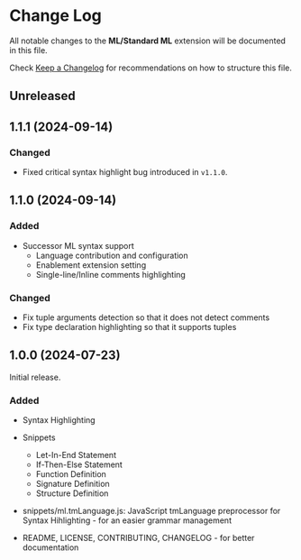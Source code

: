# Change Log

All notable changes to the **ML/Standard ML** extension will be documented in this file.

Check [Keep a Changelog](http://keepachangelog.com/) for recommendations on how to structure this file.

## Unreleased

## 1.1.1 (2024-09-14)
### Changed
 - Fixed critical syntax highlight bug introduced in `v1.1.0`.

## 1.1.0 (2024-09-14)
### Added
 - Successor ML syntax support
    - Language contribution and configuration
    - Enablement extension setting
    - Single-line/Inline comments highlighting

### Changed
 - Fix tuple arguments detection so that it does not detect comments
 - Fix type declaration highlighting so that it supports tuples

## 1.0.0 (2024-07-23)
Initial release.
### Added
- Syntax Highlighting
- Snippets
    - Let-In-End Statement
    - If-Then-Else Statement
    - Function Definition
    - Signature Definition
    - Structure Definition

- snippets/ml.tmLanguage.js: JavaScript tmLanguage preprocessor for Syntax Hihlighting - for an easier grammar management
- README, LICENSE, CONTRIBUTING, CHANGELOG - for better documentation